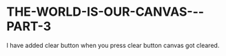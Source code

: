# THE-WORLD-IS-OUR-CANVAS---PART-3
I have added clear button when you press clear button canvas got cleared.
